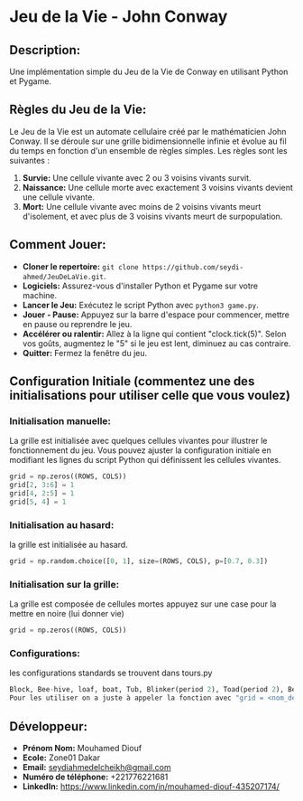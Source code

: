 # Jeu de la Vie - John Conway

## Description:
Une implémentation simple du Jeu de la Vie de Conway en utilisant Python et Pygame.

## Règles du Jeu de la Vie:
Le Jeu de la Vie est un automate cellulaire créé par le mathématicien John Conway. Il se déroule sur une grille bidimensionnelle infinie et évolue au fil du temps en fonction d'un ensemble de règles simples. Les règles sont les suivantes :

1. **Survie:** Une cellule vivante avec 2 ou 3 voisins vivants survit.
2. **Naissance:** Une cellule morte avec exactement 3 voisins vivants devient une cellule vivante.
3. **Mort:** Une cellule vivante avec moins de 2 voisins vivants meurt d'isolement, et avec plus de 3 voisins vivants meurt de surpopulation.

## Comment Jouer:
- **Cloner le repertoire:** `git clone https://github.com/seydi-ahmed/JeuDeLaVie.git`.
- **Logiciels:** Assurez-vous d'installer Python et Pygame sur votre machine.
- **Lancer le Jeu:** Exécutez le script Python avec `python3 game.py`.
- **Jouer - Pause:** Appuyez sur la barre d'espace pour commencer, mettre en pause ou reprendre le jeu.
- **Accélérer ou ralentir:** Allez à la ligne qui contient "clock.tick(5)". Selon vos goûts, augmentez le "5" si le jeu est lent, diminuez au cas contraire.
- **Quitter:** Fermez la fenêtre du jeu.

## Configuration Initiale (commentez une des initialisations pour utiliser celle que vous voulez)
### Initialisation manuelle:
La grille est initialisée avec quelques cellules vivantes pour illustrer le fonctionnement du jeu. Vous pouvez ajuster la configuration initiale en modifiant les lignes du script Python qui définissent les cellules vivantes.
```python
grid = np.zeros((ROWS, COLS))
grid[2, 3:6] = 1
grid[4, 2:5] = 1
grid[5, 4] = 1
```

### Initialisation au hasard:
la grille est initialisée au hasard.
```python
grid = np.random.choice([0, 1], size=(ROWS, COLS), p=[0.7, 0.3])
```

### Initialisation sur la grille:
La grille est composée de cellules mortes appuyez sur une case pour la mettre en noire (lui donner vie)
```python
grid = np.zeros((ROWS, COLS))
```

### Configurations:
les configurations standards se trouvent dans tours.py
```python
Block, Bee-hive, loaf, boat, Tub, Blinker(period 2), Toad(period 2), Beacon(period 2), Pulsar(period 3), Penta-decathlon(period 15), Glider, Light-weight spaceship(LWSS), Middle-weight spaceship(MWSS), Heavy-weight spaceship(HWSS), The R-pentomino, Diehard, Acorn, Gosper glider gun, Simkin glider gun.
Pour les utiliser on a juste à appeler la fonction avec "grid = <nom_de_la_fonction>"
```

## Développeur:
- **Prénom Nom:** Mouhamed Diouf
- **Ecole:** Zone01 Dakar
- **Email:** seydiahmedelcheikh@gmail.com
- **Numéro de téléphone:** +221776221681
- **LinkedIn:** https://www.linkedin.com/in/mouhamed-diouf-435207174/